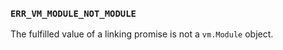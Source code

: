 ### `ERR_VM_MODULE_NOT_MODULE`

The fulfilled value of a linking promise is not a `vm.Module` object.

<a id="ERR_VM_MODULE_STATUS"></a>
